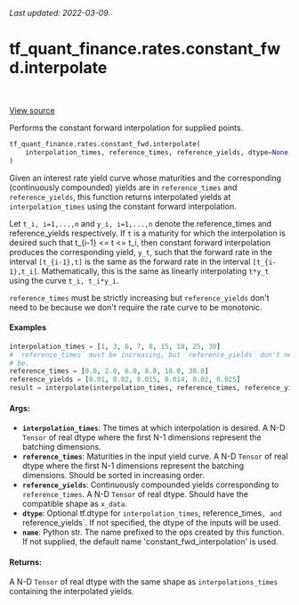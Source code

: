 <!--
This file is generated by a tool. Do not edit directly.
For open-source contributions the docs will be updated automatically.
-->

*Last updated: 2022-03-09.*

<div itemscope itemtype="http://developers.google.com/ReferenceObject">
<meta itemprop="name" content="tf_quant_finance.rates.constant_fwd.interpolate" />
<meta itemprop="path" content="Stable" />
</div>

# tf_quant_finance.rates.constant_fwd.interpolate

<!-- Insert buttons and diff -->

<table class="tfo-notebook-buttons tfo-api" align="left">
</table>

<a target="_blank" href="https://github.com/google/tf-quant-finance/blob/master/tf_quant_finance/rates/constant_fwd/constant_fwd_interpolation.py">View source</a>



Performs the constant forward interpolation for supplied points.

```python
tf_quant_finance.rates.constant_fwd.interpolate(
    interpolation_times, reference_times, reference_yields, dtype=None, name=None
)
```



<!-- Placeholder for "Used in" -->

Given an interest rate yield curve whose maturities and the corresponding
(continuously compounded) yields are in `reference_times` and
`reference_yields`, this function returns interpolated yields at
`interpolation_times` using the constant forward interpolation.

Let `t_i, i=1,...,n` and `y_i, i=1,...,n` denote the reference_times and
reference_yields respectively. If `t` is a maturity for which the
interpolation is desired such that t_{i-1} <= t <= t_i, then constant forward
interpolation produces the corresponding yield, `y_t`, such that the forward
rate in the interval `[t_{i-1},t]` is the same as the forward rate in the
interval `[t_{i-1},t_i]`. Mathematically, this is the same as linearly
interpolating `t*y_t` using the curve `t_i, t_i*y_i`.

`reference_times` must be strictly increasing but `reference_yields` don't
need to be because we don't require the rate curve to be monotonic.

#### Examples

```python
interpolation_times = [1, 3, 6, 7, 8, 15, 18, 25, 30]
# `reference_times` must be increasing, but `reference_yields` don't need to
# be.
reference_times = [0.0, 2.0, 6.0, 8.0, 18.0, 30.0]
reference_yields = [0.01, 0.02, 0.015, 0.014, 0.02, 0.025]
result = interpolate(interpolation_times, reference_times, reference_yields)
```

#### Args:


* <b>`interpolation_times`</b>: The times at which interpolation is desired. A N-D
  `Tensor` of real dtype where the first N-1 dimensions represent the
  batching dimensions.
* <b>`reference_times`</b>: Maturities in the input yield curve. A N-D `Tensor` of
  real dtype where the first N-1 dimensions represent the batching
  dimensions. Should be sorted in increasing order.
* <b>`reference_yields`</b>: Continuously compounded yields corresponding to
  `reference_times`. A N-D `Tensor` of real dtype. Should have the
  compatible shape as `x_data`.
* <b>`dtype`</b>: Optional tf.dtype for `interpolation_times`, reference_times`,
  and `reference_yields`. If not specified, the dtype of the inputs will be
  used.
* <b>`name`</b>: Python str. The name prefixed to the ops created by this function. If
  not supplied, the default name 'constant_fwd_interpolation' is used.


#### Returns:

A N-D `Tensor` of real dtype with the same shape as `interpolations_times`
  containing the interpolated yields.
